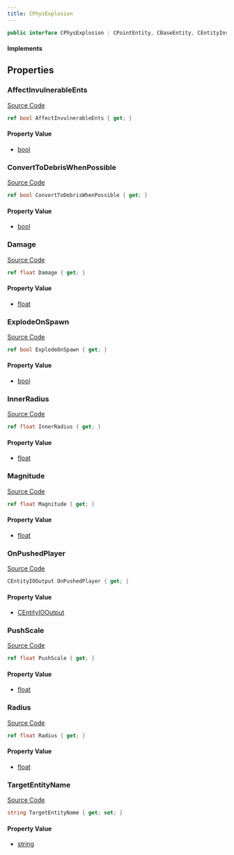 ```yaml
---
title: CPhysExplosion
---
```


```csharp
public interface CPhysExplosion : CPointEntity, CBaseEntity, CEntityInstance, ISchemaClass<CEntityInstance>, ISchemaClass<CBaseEntity>, ISchemaClass<CPointEntity>, ISchemaClass<CPhysExplosion>, ISchemaField, ISchemaClass, INativeHandle
```

#### Implements

## Properties

### AffectInvulnerableEnts

[Source Code](https://github.com/swiftly-solution/swiftlys2/blob/beta/managed/src/SwiftlyS2.Generated/Schemas/Interfaces/CPhysExplosion.cs#L32)

```csharp
ref bool AffectInvulnerableEnts { get; }
```

#### Property Value

- [bool](https://learn.microsoft.com/dotnet/api/system.boolean)

### ConvertToDebrisWhenPossible

[Source Code](https://github.com/swiftly-solution/swiftlys2/blob/beta/managed/src/SwiftlyS2.Generated/Schemas/Interfaces/CPhysExplosion.cs#L30)

```csharp
ref bool ConvertToDebrisWhenPossible { get; }
```

#### Property Value

- [bool](https://learn.microsoft.com/dotnet/api/system.boolean)

### Damage

[Source Code](https://github.com/swiftly-solution/swiftlys2/blob/beta/managed/src/SwiftlyS2.Generated/Schemas/Interfaces/CPhysExplosion.cs#L20)

```csharp
ref float Damage { get; }
```

#### Property Value

- [float](https://learn.microsoft.com/dotnet/api/system.single)

### ExplodeOnSpawn

[Source Code](https://github.com/swiftly-solution/swiftlys2/blob/beta/managed/src/SwiftlyS2.Generated/Schemas/Interfaces/CPhysExplosion.cs#L16)

```csharp
ref bool ExplodeOnSpawn { get; }
```

#### Property Value

- [bool](https://learn.microsoft.com/dotnet/api/system.boolean)

### InnerRadius

[Source Code](https://github.com/swiftly-solution/swiftlys2/blob/beta/managed/src/SwiftlyS2.Generated/Schemas/Interfaces/CPhysExplosion.cs#L26)

```csharp
ref float InnerRadius { get; }
```

#### Property Value

- [float](https://learn.microsoft.com/dotnet/api/system.single)

### Magnitude

[Source Code](https://github.com/swiftly-solution/swiftlys2/blob/beta/managed/src/SwiftlyS2.Generated/Schemas/Interfaces/CPhysExplosion.cs#L18)

```csharp
ref float Magnitude { get; }
```

#### Property Value

- [float](https://learn.microsoft.com/dotnet/api/system.single)

### OnPushedPlayer

[Source Code](https://github.com/swiftly-solution/swiftlys2/blob/beta/managed/src/SwiftlyS2.Generated/Schemas/Interfaces/CPhysExplosion.cs#L34)

```csharp
CEntityIOOutput OnPushedPlayer { get; }
```

#### Property Value

- [CEntityIOOutput](/docs/api/shared/schemadefinitions/centityiooutput)

### PushScale

[Source Code](https://github.com/swiftly-solution/swiftlys2/blob/beta/managed/src/SwiftlyS2.Generated/Schemas/Interfaces/CPhysExplosion.cs#L28)

```csharp
ref float PushScale { get; }
```

#### Property Value

- [float](https://learn.microsoft.com/dotnet/api/system.single)

### Radius

[Source Code](https://github.com/swiftly-solution/swiftlys2/blob/beta/managed/src/SwiftlyS2.Generated/Schemas/Interfaces/CPhysExplosion.cs#L22)

```csharp
ref float Radius { get; }
```

#### Property Value

- [float](https://learn.microsoft.com/dotnet/api/system.single)

### TargetEntityName

[Source Code](https://github.com/swiftly-solution/swiftlys2/blob/beta/managed/src/SwiftlyS2.Generated/Schemas/Interfaces/CPhysExplosion.cs#L24)

```csharp
string TargetEntityName { get; set; }
```

#### Property Value

- [string](https://learn.microsoft.com/dotnet/api/system.string)

